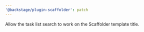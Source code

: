 ```yaml
---
'@backstage/plugin-scaffolder': patch
---
```


Allow the task list search to work on the Scaffolder template title.
